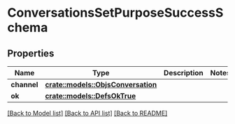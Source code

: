 # ConversationsSetPurposeSuccessSchema

## Properties

Name | Type | Description | Notes
------------ | ------------- | ------------- | -------------
**channel** | [**crate::models::ObjsConversation**](objs_conversation.md) |  | 
**ok** | [**crate::models::DefsOkTrue**](defs_ok_true.md) |  | 

[[Back to Model list]](../README.md#documentation-for-models) [[Back to API list]](../README.md#documentation-for-api-endpoints) [[Back to README]](../README.md)


